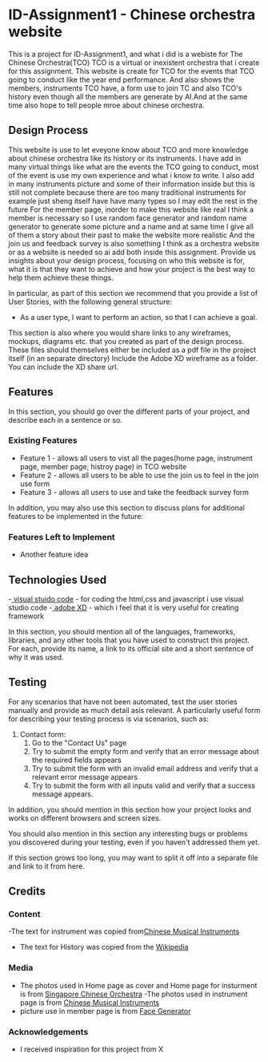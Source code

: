 # ID-Assignment1 - Chinese orchestra website

This is a project for ID-Assignment1, and what i did is a webiste for The Chinese Orchestra(TCO) TCO is
a virtual or inexistent orchestra that i create for this assignment. 
This website is create for TCO for the events that TCO going to conduct like the year end performance. And also shows the members, instruments TCO have, a form use to join TC and also TCO's history even though all the members are generate by AI.And at the same time also hope to tell people mroe about chinese orchestra.

 
## Design Process
 This website is use to let eveyone know about TCO and more knowledge about chinese orchestra like its history or its instruments. I have add in many virtual things like what are the events the TCO going to conduct, most of the event is use my own experience and what i know to write.
 I also add in many instruments picture and some of their information inside but this is still not complete
because there are too many traditional instruments  for example just sheng itself have have many types so I may edit the rest in the future
For the member page, inorder to make this website like real I think a member is necessary so I use random face generator and random name generator to generate some picture and a name and at same time I give all of them a story about their past to make the website more realistic
And the join us and feedback survey is also something I think as a orchestra website or as a website is needed so ai add both inside this assignment.
Provide us insights about your design process, focusing on who this website is for, what it is that they want to achieve and how your project is the best way to help them achieve these things.

In particular, as part of this section we recommend that you provide a list of User Stories, with the following general structure:
- As a user type, I want to perform an action, so that I can achieve a goal.

This section is also where you would share links to any wireframes, mockups, diagrams etc. that you created as part of the design process. 
These files should themselves either be included as a pdf file in the project itself (in an separate directory)
Include the Adobe XD wireframe as a folder. You can include the XD share url. 

## Features

In this section, you should go over the different parts of your project, and describe each in a sentence or so.
 
### Existing Features
- Feature 1 - allows all users to vist all the pages(home page, instrument page, member page, histroy page) in TCO website
- Feature 2 - allows all users to be able to use the join us to feel in the join use form
- Feature 3 - allows all users to use and take the feedback survey form

In addition, you may also use this section to discuss plans for additional features to be implemented in the future:

### Features Left to Implement
- Another feature idea

## Technologies Used
-[ visual stuido code](link:https://code.visualstudio.com/)
    - for coding the html,css and javascript i use visual studio code
-[ adobe XD](link:https://www.adobe.com/sg/products/xd.html)
    - which i feel that it is very useful for creating framework

In this section, you should mention all of the languages, frameworks, libraries, and any other tools that you have used to construct this project. For each, provide its name, a link to its official site and a short sentence of why it was used.


## Testing

For any scenarios that have not been automated, test the user stories manually and provide as much detail asis relevant. A particularly useful form for describing your testing process is via scenarios, such as:

1. Contact form:
    1. Go to the "Contact Us" page
    2. Try to submit the empty form and verify that an error message about the required fields appears
    3. Try to submit the form with an invalid email address and verify that a relevant error message appears
    4. Try to submit the form with all inputs valid and verify that a success message appears.

In addition, you should mention in this section how your project looks and works on different browsers and screen sizes.

You should also mention in this section any interesting bugs or problems you discovered during your testing, even if you haven't addressed them yet.

If this section grows too long, you may want to split it off into a separate file and link to it from here.

## Credits

### Content
-The text for instrument was copied from[Chinese Musical Instruments](https://www.easonmusicschool.com/)
- The text for History was copied from the [Wikipedia](https://en.wikipedia.org/wiki/Z)

### Media
- The photos used in Home page as cover and Home page for insturment is from [Singapore Chinese Orchestra](https://www.sco.com.sg/en/)
-The photos used in instrument page is from [Chinese Musical Instruments](https://www.easonmusicschool.com/)
- picture use in member page is from [Face Generator](https://generated.photos/face-generator/new)

### Acknowledgements

- I received inspiration for this project from X
